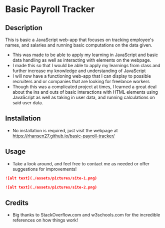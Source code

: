 # Basic Payroll Tracker

## Description

This is basic a JavaScript web-app that focuses on tracking employee's names, and salaries and running basic computations on the data given.

- This was made to be able to apply my learning in JavaScript and basic data handling as well as interacting with elements on the webpage.
- I made this so that I would be able to apply my learnings from class and further increase my knowledge and understanding of JavaScript
- I will now have a functioning web-app that I can display to possible recruiters and or companies that are looking for freelance workers
- Though this was a complicated project at times, I learned a great deal about the ins and outs of basic interactions with HTML elements using JavaScript as well as taking in user data, and running calculations on said user data.

## Installation

- No installation is required, just visit the webpage at https://rhansen27.github.io/basic-payroll-tracker/

## Usage

- Take a look around, and feel free to contact me as needed or offer suggestions for improvements!

```md
![alt text](./assets/pictures/site-1.png)
```

```md
![alt text](./assets/pictures/site-2.png)
```

## Credits

- Big thanks to StackOverflow.com and w3schools.com for the incredible references on how things work!
